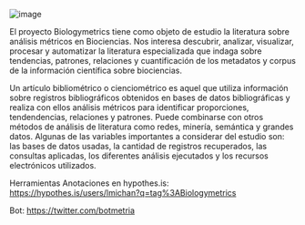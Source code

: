 



![image](https://user-images.githubusercontent.com/17599614/194871659-b08924df-42d0-473a-aeac-feba09f10205.png)

El proyecto Biologymetrics tiene como objeto de estudio la literatura sobre análisis métricos en Biociencias. Nos interesa descubrir, analizar, visualizar, procesar y automatizar la literatura especializada que indaga sobre tendencias, patrones, relaciones y cuantificación de los metadatos y corpus de la información científica sobre biociencias.

Un artículo bibliométrico o cienciométrico es aquel que utiliza información sobre registros bibliográficos obtenidos en bases de datos bibliográficas y realiza con ellos análisis métricos para identificar proporciones, tendendencias, relaciones y patrones. Puede combinarse con otros métodos de análisis de literatura como redes, minería, semántica y grandes datos. Algunas de las variables importantes a considerar del estudio son: las bases de datos usadas, la cantidad de registros recuperados, las consultas aplicadas, los diferentes análisis ejecutados y los recursos electrónicos utilizados.


Herramientas
Anotaciones en hypothes.is: https://hypothes.is/users/lmichan?q=tag%3ABiologymetrics

Bot: https://twitter.com/botmetria
